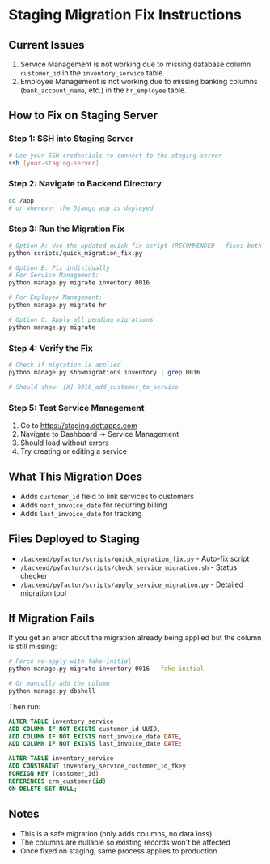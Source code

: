 # Staging Migration Fix Instructions

## Current Issues
1. Service Management is not working due to missing database column `customer_id` in the `inventory_service` table.
2. Employee Management is not working due to missing banking columns (`bank_account_name`, etc.) in the `hr_employee` table.

## How to Fix on Staging Server

### Step 1: SSH into Staging Server
```bash
# Use your SSH credentials to connect to the staging server
ssh [your-staging-server]
```

### Step 2: Navigate to Backend Directory
```bash
cd /app
# or wherever the Django app is deployed
```

### Step 3: Run the Migration Fix
```bash
# Option A: Use the updated quick fix script (RECOMMENDED - fixes both issues)
python scripts/quick_migration_fix.py

# Option B: Fix individually
# For Service Management:
python manage.py migrate inventory 0016

# For Employee Management:
python manage.py migrate hr

# Option C: Apply all pending migrations
python manage.py migrate
```

### Step 4: Verify the Fix
```bash
# Check if migration is applied
python manage.py showmigrations inventory | grep 0016

# Should show: [X] 0016_add_customer_to_service
```

### Step 5: Test Service Management
1. Go to https://staging.dottapps.com
2. Navigate to Dashboard → Service Management
3. Should load without errors
4. Try creating or editing a service

## What This Migration Does
- Adds `customer_id` field to link services to customers
- Adds `next_invoice_date` for recurring billing
- Adds `last_invoice_date` for tracking

## Files Deployed to Staging
- `/backend/pyfactor/scripts/quick_migration_fix.py` - Auto-fix script
- `/backend/pyfactor/scripts/check_service_migration.sh` - Status checker
- `/backend/pyfactor/scripts/apply_service_migration.py` - Detailed migration tool

## If Migration Fails
If you get an error about the migration already being applied but the column is still missing:

```bash
# Force re-apply with fake-initial
python manage.py migrate inventory 0016 --fake-initial

# Or manually add the column
python manage.py dbshell
```

Then run:
```sql
ALTER TABLE inventory_service 
ADD COLUMN IF NOT EXISTS customer_id UUID,
ADD COLUMN IF NOT EXISTS next_invoice_date DATE,
ADD COLUMN IF NOT EXISTS last_invoice_date DATE;

ALTER TABLE inventory_service
ADD CONSTRAINT inventory_service_customer_id_fkey 
FOREIGN KEY (customer_id) 
REFERENCES crm_customer(id) 
ON DELETE SET NULL;
```

## Notes
- This is a safe migration (only adds columns, no data loss)
- The columns are nullable so existing records won't be affected
- Once fixed on staging, same process applies to production
